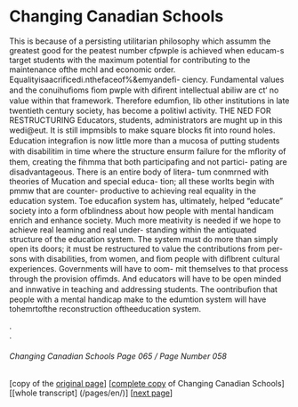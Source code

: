 # Changing Canadian Schools

This is because of a persisting
utilitarian philosophy which assumm the greatest good for the
peatest number cfpwple is achieved when educam-s target
students with the maximum potential for contributing to the
maintenance ofthe mchl and economic order.
Equalityisaacriﬁcedi.nthefaceof%&emyandeﬁ-
ciency. Fundamental values and the conuihuﬁoms ﬁom pwple
with diﬁrent intellectual abiliw are ct‘ no value within that
framework. Therefore edumﬁon, lib other institutions in late
twentieth century society, has become a politiwl activity.
THE NED FOR RESTRUCTURING
Educators, students, administrators are mught up in this
wedi@eut. It is still impmsibls to make square blocks ﬁt
into round holes. Education integraﬁon is now little more than
a mucosa of putting students with disabilitim in time
where the structure ensurm failure for the mﬂority of them,
creating the ﬁhmma that both participaﬁng and not partici-
pating are disadvantageous. There is an entire body of litera-
tum conmrned with theories of Mucation and special educa-
tion; all these worlts begin with pmmw that are counter-
productive to achieving real equality in the education system.
Toe educaﬁon system has, ultimately, helped “educate”
society into a form ofblindness about how people with mental
handicam enrich and enhance society. Much more meativity
is needed if we hope to achieve real leaming and real under-
standing within the antiquated structure of the education
system. The system must do more than simply open its doors;
it must be restructured to value the contributions from per-
sons with disabilities, from women, and ﬁom people with
diﬂbrent cultural experiences. Governments will have to oom-
mit themselves to that process through the provision ofﬁmds.
And educators will have to be open minded and innwative in
teaching and addressing students. The oontribuﬁon that
people with a mental handicap make to the edumtion system will
have tohemrtofthe reconstruction oftheeducation system.

.  
.  

###### Changing Canadian Schools Page 065 / Page Number 058

[copy of the [original page](/copies-from-original/CCS065-page058.png)]
[[complete copy](/copies-from-original/BestCopy_Changing_Canadian_Schools_Perspectives_on_Disability_and_Inclusion.pdf) of Changing Canadian Schools]
[[whole transcript] (/pages/en/)]
[[next page](Changing_Canadian_Schools-066)]

